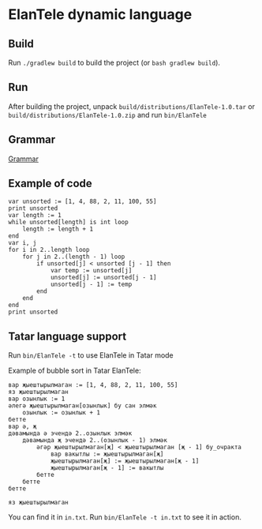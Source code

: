 # ElanTele dynamic language
## Build
Run `./gradlew build` to build the project (or `bash gradlew build`).

## Run
After building the project, unpack `build/distributions/ElanTele-1.0.tar` 
or `build/distributions/ElanTele-1.0.zip` and run `bin/ElanTele`


## Grammar 
[Grammar](https://hackmd.io/s/H1EhcAXk4)

## Example of code
```
var unsorted := [1, 4, 88, 2, 11, 100, 55]
print unsorted
var length := 1
while unsorted[length] is int loop
    length := length + 1
end
var i, j
for i in 2..length loop
    for j in 2..(length - 1) loop
        if unsorted[j] < unsorted [j - 1] then
            var temp := unsorted[j]
            unsorted[j] := unsorted[j - 1]
            unsorted[j - 1] := temp
        end
    end
end
print unsorted
```

## Tatar language support
Run `bin/ElanTele -t` to use ElanTele in Tatar mode

Example of bubble sort in Tatar ElanTele:
```
вар җыештырылмаган := [1, 4, 88, 2, 11, 100, 55]
яз җыештырылмаган
вар озынлык := 1
әлегә җыештырылмаган[озынлык] бу сан элмәк
    озынлык := озынлык + 1
бетте
вар ә, җ
дәвамында ә эчендә 2..озынлык элмәк
    дәвамында җ эчендә 2..(озынлык - 1) элмәк
        әгәр җыештырылмаган[җ] < җыештырылмаган [җ - 1] бу_очракта
            вар вакытлы := җыештырылмаган[җ]
            җыештырылмаган[җ] := җыештырылмаган[җ - 1]
            җыештырылмаган[җ - 1] := вакытлы
        бетте
    бетте
бетте

яз җыештырылмаган
```

You can find it in `in.txt`. Run `bin/ElanTele -t in.txt` to see it in action.